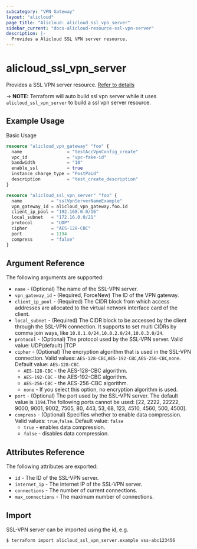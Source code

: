 ```yaml
---
subcategory: "VPN Gateway"
layout: "alicloud"
page_title: "Alicloud: alicloud_ssl_vpn_server"
sidebar_current: "docs-alicloud-resource-ssl-vpn-server"
description: |-
  Provides a Alicloud SSL VPN server resource.
---
```


# alicloud\_ssl_vpn_server

Provides a SSL VPN server resource. [Refer to details](https://www.alibabacloud.com/help/doc-detail/64960.htm)

-> **NOTE:** Terraform will auto build ssl vpn server while it uses `alicloud_ssl_vpn_server` to build a ssl vpn server resource.

## Example Usage

Basic Usage

```terraform
resource "alicloud_vpn_gateway" "foo" {
  name                 = "testAccVpnConfig_create"
  vpc_id               = "vpc-fake-id"
  bandwidth            = "10"
  enable_ssl           = true
  instance_charge_type = "PostPaid"
  description          = "test_create_description"
}

resource "alicloud_ssl_vpn_server" "foo" {
  name           = "sslVpnServerNameExample"
  vpn_gateway_id = alicloud_vpn_gateway.foo.id
  client_ip_pool = "192.168.0.0/16"
  local_subnet   = "172.16.0.0/21"
  protocol       = "UDP"
  cipher         = "AES-128-CBC"
  port           = 1194
  compress       = "false"
}
```
## Argument Reference

The following arguments are supported:

* `name` - (Optional) The name of the SSL-VPN server.
* `vpn_gateway_id` - (Required, ForceNew) The ID of the VPN gateway.
* `client_ip_pool` - (Required) The CIDR block from which access addresses are allocated to the virtual network interface card of the client.
* `local_subnet` - (Required) The CIDR block to be accessed by the client through the SSL-VPN connection. It supports to set multi CIDRs by comma join ways, like `10.0.1.0/24,10.0.2.0/24,10.0.3.0/24`.
* `protocol` - (Optional) The protocol used by the SSL-VPN server. Valid value: UDP(default) |TCP
* `cipher` - (Optional) The encryption algorithm that is used in the SSL-VPN connection. Valid values: `AES-128-CBC`,`AES-192-CBC`,`AES-256-CBC`,`none`. Default value: `AES-128-CBC`.
  * `AES-128-CBC` - the AES-128-CBC algorithm.
  * `AES-192-CBC` - the AES-192-CBC algorithm.
  * `AES-256-CBC` - the AES-256-CBC algorithm.
  * `none` - If you select this option, no encryption algorithm is used.
* `port` - (Optional) The port used by the SSL-VPN server. The default value is `1194`.The following ports cannot be used: [22, 2222, 22222, 9000, 9001, 9002, 7505, 80, 443, 53, 68, 123, 4510, 4560, 500, 4500].
* `compress`  - (Optional) Specifies whether to enable data compression. Valid values: `true`,`false`. Default value: `false`
  * `true` - enables data compression.
  * `false` - disables data compression.

## Attributes Reference

The following attributes are exported:

* `id` - The ID of the SSL-VPN server.
* `internet_ip` - The internet IP of the SSL-VPN server.
* `connections` - The number of current connections.
* `max_connections` - The maximum number of connections.

## Import

SSL-VPN server can be imported using the id, e.g.

```shell
$ terraform import alicloud_ssl_vpn_server.example vss-abc123456
```


